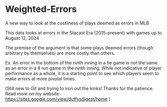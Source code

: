 # Weighted-Errors
A new way to look at the costliness of plays deemed as errors in MLB

This data looks at errors in the Stacast Era (2015-present) with games up to August 12, 2024

The premise of the argument is that some plays deemed errors (though arbitrary by themselves) are more costly than others. 

Ex. An error in the bottom of the ninth inning in a tie game is not the same as an error in a 8 run game in the ninth inning. While not indicative of player performance as a whole, it is a starting point to see which players seem to make errors at more pivotal times. 

(Still new to Git and trying to iron out the kinks! Thanks for the patience. Read more on my website: https://sites.google.com/view/duffysdigest/home )
